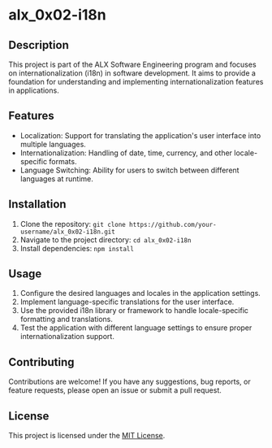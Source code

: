 # alx_0x02-i18n

## Description
This project is part of the ALX Software Engineering program and focuses on internationalization (i18n) in software development. It aims to provide a foundation for understanding and implementing internationalization features in applications.

## Features
- Localization: Support for translating the application's user interface into multiple languages.
- Internationalization: Handling of date, time, currency, and other locale-specific formats.
- Language Switching: Ability for users to switch between different languages at runtime.

## Installation
1. Clone the repository: `git clone https://github.com/your-username/alx_0x02-i18n.git`
2. Navigate to the project directory: `cd alx_0x02-i18n`
3. Install dependencies: `npm install`

## Usage
1. Configure the desired languages and locales in the application settings.
2. Implement language-specific translations for the user interface.
3. Use the provided i18n library or framework to handle locale-specific formatting and translations.
4. Test the application with different language settings to ensure proper internationalization support.

## Contributing
Contributions are welcome! If you have any suggestions, bug reports, or feature requests, please open an issue or submit a pull request.

## License
This project is licensed under the [MIT License](LICENSE).